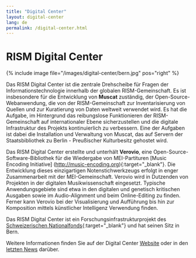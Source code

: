 ```yaml
---
title: "Digital Center"
layout: digital-center
lang: de
permalink: /digital-center.html
---
```


# RISM Digital Center

{% include image file="/images/digital-center/bern.jpg" pos="right" %}

Das RISM Digital Center ist die zentrale Drehscheibe für Fragen der Informationstechnologie innerhalb der globalen RISM-Gemeinschaft. Es ist insbesondere für die Entwicklung von  **Muscat** zuständig, der Open-Source-Webanwendung, die von der RISM-Gemeinschaft zur Inventarisierung von Quellen und zur Kuratierung von Daten weltweit verwendet wird. Es hat die Aufgabe, im Hintergrund das reibungslose Funktionieren der RISM-Gemeinschaft auf internationaler Ebene sicherzustellen und die digitale Infrastruktur des Projekts kontinuierlich zu verbessern. Eine der Aufgaben ist dabei die Installation und Verwaltung von Muscat, das auf Servern der Staatsbibliothek zu Berlin - Preußischer Kulturbesitz gehostet wird.

Das RISM Digital Center erstellte und unterhält **Verovio**, eine Open-Source-Software-Bibliothek für die Wiedergabe von MEI-Partituren [Music Encoding Initiative] (http://music-encoding.org){:target="_blank"}. Die Entwicklung dieses einzigartigen Notenstichwerkzeugs erfolgt in enger Zusammenarbeit mit der MEI-Gemeinschaft. Verovio wird in Dutzenden von Projekten in der digitalen Musikwissenschaft eingesetzt. Typische Anwendungsgebiete sind etwa in den digitalen und genetisch kritischen Ausgaben sowie im Audio-Alignment und beim Online-Editing zu finden. Ferner kann Verovio bei der Visualisierung und Aufführung bis hin zur Komposition mittels künstlicher Intelligenz Verwendung finden.

Das RISM Digital Center ist ein Forschungsinfrastrukturprojekt des [Schweizerischen Nationalfonds](http://www.snf.ch){:target="_blank"} und hat seinen Sitz in Bern.

Weitere Informationen finden Sie auf der Digital Center [Website](https://stage.rism.digital) oder in den [letzten News](/news-archive/rism_digital_center/) darüber.